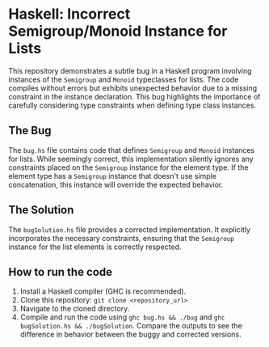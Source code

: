 # Haskell: Incorrect Semigroup/Monoid Instance for Lists

This repository demonstrates a subtle bug in a Haskell program involving instances of the `Semigroup` and `Monoid` typeclasses for lists.  The code compiles without errors but exhibits unexpected behavior due to a missing constraint in the instance declaration. This bug highlights the importance of carefully considering type constraints when defining type class instances.

## The Bug
The `bug.hs` file contains code that defines `Semigroup` and `Monoid` instances for lists. While seemingly correct, this implementation silently ignores any constraints placed on the `Semigroup` instance for the element type. If the element type has a `Semigroup` instance that doesn't use simple concatenation, this instance will override the expected behavior.

## The Solution
The `bugSolution.hs` file provides a corrected implementation. It explicitly incorporates the necessary constraints, ensuring that the `Semigroup` instance for the list elements is correctly respected.

## How to run the code
1. Install a Haskell compiler (GHC is recommended).
2. Clone this repository: `git clone <repository_url>`
3. Navigate to the cloned directory.
4. Compile and run the code using `ghc bug.hs && ./bug` and `ghc bugSolution.hs && ./bugSolution`.
Compare the outputs to see the difference in behavior between the buggy and corrected versions. 